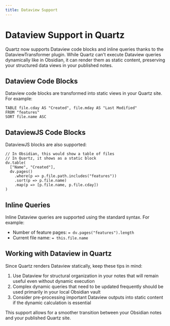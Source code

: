 ```yaml
---
title: Dataview Support
---
```


# Dataview Support in Quartz

Quartz now supports Dataview code blocks and inline queries thanks to the DataviewTransformer plugin. While Quartz can't execute Dataview queries dynamically like in Obsidian, it can render them as static content, preserving your structured data views in your published notes.

## Dataview Code Blocks

Dataview code blocks are transformed into static views in your Quartz site. For example:

```dataview
TABLE file.cday AS "Created", file.mday AS "Last Modified" 
FROM "features"
SORT file.name ASC
```

## DataviewJS Code Blocks

DataviewJS blocks are also supported:

```dataviewjs
// In Obsidian, this would show a table of files
// In Quartz, it shows as a static block
dv.table(
  ["Name", "Created"],
  dv.pages()
    .where(p => p.file.path.includes("features"))
    .sort(p => p.file.name)
    .map(p => [p.file.name, p.file.cday])
)
```

## Inline Queries

Inline Dataview queries are supported using the standard syntax. For example:

- Number of feature pages: `= dv.pages("features").length`
- Current file name: `= this.file.name`

## Working with Dataview in Quartz

Since Quartz renders Dataview statically, keep these tips in mind:

1. Use Dataview for structural organization in your notes that will remain useful even without dynamic execution
2. Complex dynamic queries that need to be updated frequently should be used primarily in your local Obsidian vault
3. Consider pre-processing important Dataview outputs into static content if the dynamic calculation is essential

This support allows for a smoother transition between your Obsidian notes and your published Quartz site.